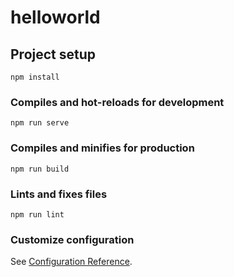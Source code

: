 # helloworld

## Project setup
```
npm install
```

### Compiles and hot-reloads for development
```
npm run serve
```

### Compiles and minifies for production
```
npm run build
``` 

### Lints and fixes files
```
npm run lint
```

### Customize configuration
See [Configuration Reference](https://cli.vuejs.org/config/).
